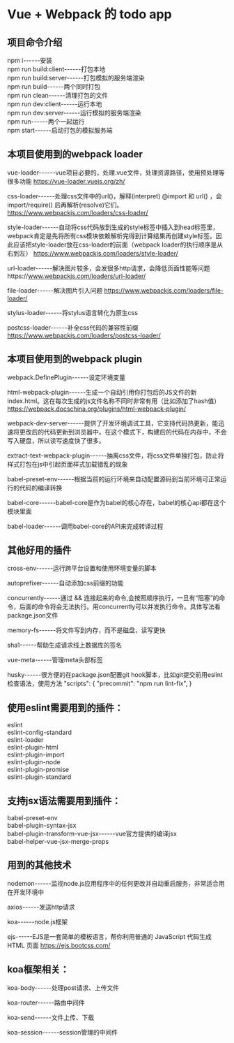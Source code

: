 # Vue + Webpack 的 todo app

## 项目命令介绍
npm i------安装<br/>
npm run build:client------打包本地<br/>
npm run build:server------打包模拟的服务端渲染<br/>
npm run build------两个同时打包<br/>
npm run clean------清理打包的文件<br/>
npm run dev:client------运行本地<br/>
npm run dev:server------运行模拟的服务端渲染<br/>
npm run------两个一起运行<br/>
npm start------启动打包的模拟服务端

## 本项目使用到的webpack loader
vue-loader------vue项目必要的，处理.vue文件，处理资源路径，使用预处理等很多功能
https://vue-loader.vuejs.org/zh/

css-loader------处理css文件中的url()，解释(interpret) @import 和 url() ，会 import/require() 后再解析(resolve)它们。
https://www.webpackjs.com/loaders/css-loader/

style-loader------自动将css代码放到生成的style标签中插入到head标签里，webpack肯定是先将所有css模块依赖解析完得到计算结果再创建style标签。因此应该把style-loader放在css-loader的前面（webpack loader的执行顺序是从右到左）
https://www.webpackjs.com/loaders/style-loader/

url-loader------解决图片较多，会发很多http请求，会降低页面性能等问题https://www.webpackjs.com/loaders/url-loader/

file-loader------解决图片引入问题
https://www.webpackjs.com/loaders/file-loader/

stylus-loader------将stylus语言转化为原生css

postcss-loader------补全css代码的兼容性前缀
https://www.webpackjs.com/loaders/postcss-loader/

## 本项目使用到的webpack plugin
webpack.DefinePlugin------设定环境变量

html-webpack-plugin------生成一个自动引用你打包后的JS文件的新index.html。这在每次生成的js文件名称不同时非常有用（比如添加了hash值）
https://webpack.docschina.org/plugins/html-webpack-plugin/

webpack-dev-server------提供了开发环境调试工具，它支持代码热更新，能迅速将更改后的代码更新到浏览器中。在这个模式下，构建后的代码在内存中，不会写入硬盘，所以读写速度快了很多。

extract-text-webpack-plugin------抽离css文件，将css文件单独打包，防止将样式打包在js中引起页面样式加载错乱的现象

babel-preset-env------根据当前的运行环境来自动配置源码到当前环境可正常运行的代码的编译转换

babel-core------babel-core是作为babel的核心存在，babel的核心api都在这个模块里面

babel-loader------调用babel-core的API来完成转译过程

## 其他好用的插件
cross-env------运行跨平台设置和使用环境变量的脚本

autoprefixer------自动添加css前缀的功能

concurrently------通过 && 连接起来的命令,会按照顺序执行，一旦有“阻塞”的命令，后面的命令将会无法执行。用concurrently可以并发执行命令。具体写法看package.json文件

memory-fs------将文件写到内存，而不是磁盘，读写更快

sha1------帮助生成请求线上数据库的签名

vue-meta------管理meta头部标签

husky------很方便的在package.json配置git hook脚本，比如git提交前用eslint检查语法，使用方法
"scripts": {
  "precommit": "npm run lint-fix",
}

## 使用eslint需要用到的插件：
eslint<br/>
eslint-config-standard<br/>
eslint-loader<br/>
eslint-plugin-html<br/>
eslint-plugin-import<br/>
eslint-plugin-node<br/>
eslint-plugin-promise<br/>
eslint-plugin-standard

## 支持jsx语法需要用到插件：
babel-preset-env<br/>
babel-plugin-syntax-jsx<br/>
babel-plugin-transform-vue-jsx------vue官方提供的编译jsx<br/>
babel-helper-vue-jsx-merge-props

## 用到的其他技术
nodemon------监视node.js应用程序中的任何更改并自动重启服务，非常适合用在开发环境中

axios------发送http请求

koa------node.js框架

ejs------EJS是一套简单的模板语言，帮你利用普通的 JavaScript 代码生成 HTML 页面
https://ejs.bootcss.com/

## koa框架相关：
koa-body------处理post请求、上传文件

koa-router------路由中间件

koa-send------文件上传、下载

koa-session------session管理的中间件

